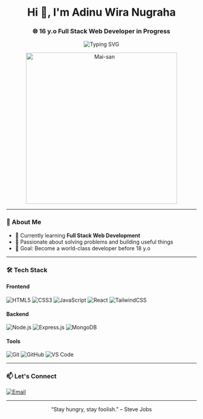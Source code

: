 <h1 align="center">Hi 👋, I'm Adinu Wira Nugraha</h1>
<h3 align="center">🌐 16 y.o Full Stack Web Developer in Progress</h3>

<p align="center">
  <img src="https://readme-typing-svg.herokuapp.com?font=Fira+Code&duration=3000&pause=1000&color=00F7FF&center=true&vCenter=true&width=435&lines=Building+the+future+with+code.;Learning+Full+Stack+Web+Development.;Let%27s+connect!+%F0%9F%91%8B" alt="Typing SVG" />
</p>

<p align="center">
  <img src="https://i.pinimg.com/originals/1c/5d/62/1c5d62f11685ad7f705a4b5901757373.gif" alt="Mai-san" width="400" />
</p>


---

### 🧠 About Me
- 🔭 Currently learning **Full Stack Web Development**
- 🧩 Passionate about solving problems and building useful things
- 🎯 Goal: Become a world-class developer before 18 y.o

---

### 🛠️ Tech Stack
#### Frontend
![HTML5](https://img.shields.io/badge/HTML5-E34F26?style=flat&logo=html5&logoColor=white)
![CSS3](https://img.shields.io/badge/CSS3-1572B6?style=flat&logo=css3&logoColor=white)
![JavaScript](https://img.shields.io/badge/JavaScript-F7DF1E?style=flat&logo=javascript&logoColor=black)
![React](https://img.shields.io/badge/React-20232A?style=flat&logo=react&logoColor=61DAFB)
![TailwindCSS](https://img.shields.io/badge/TailwindCSS-06B6D4?style=flat&logo=tailwind-css&logoColor=white)

#### Backend
![Node.js](https://img.shields.io/badge/Node.js-339933?style=flat&logo=nodedotjs&logoColor=white)
![Express.js](https://img.shields.io/badge/Express.js-000000?style=flat&logo=express&logoColor=white)
![MongoDB](https://img.shields.io/badge/MongoDB-4EA94B?style=flat&logo=mongodb&logoColor=white)

#### Tools
![Git](https://img.shields.io/badge/Git-F05032?style=flat&logo=git&logoColor=white)
![GitHub](https://img.shields.io/badge/GitHub-181717?style=flat&logo=github&logoColor=white)
![VS Code](https://img.shields.io/badge/VS%20Code-007ACC?style=flat&logo=visual-studio-code&logoColor=white)

---

### 📫 Let's Connect
[![Email](https://img.shields.io/badge/Email-D14836?style=flat&logo=gmail&logoColor=white)](mailto:adinuwiranugraha99@gmail.com)

---
<p align="center">“Stay hungry, stay foolish.” – Steve Jobs</p>


<!--
**adinu99/adinu99** is a ✨ _special_ ✨ repository because its `README.md` (this file) appears on your GitHub profile.

Here are some ideas to get you started:

- 🔭 I’m currently working on ...
- 🌱 I’m currently learning ...
- 👯 I’m looking to collaborate on ...
- 🤔 I’m looking for help with ...
- 💬 Ask me about ...
- 📫 How to reach me: ...
- 😄 Pronouns: ...
- ⚡ Fun fact: ...
-->
